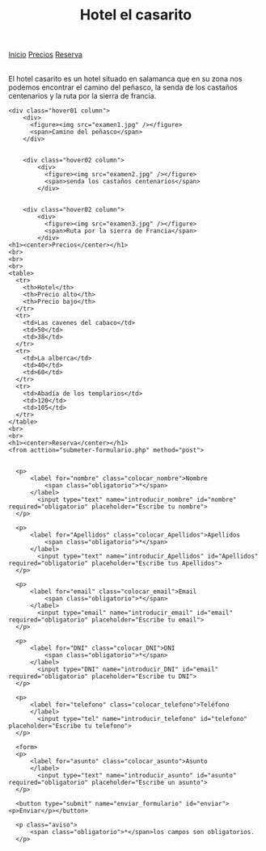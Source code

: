 <!DOCTYPE html>
<html lang="en">
<head>
    <meta charset="UTF-8">
    <meta name="viewport" content="width=device-width, initial-scale=1.0">
    <link rel="stylesheet" type="text/css" href="examen.css">
    <title>Document</title>
</head>
<body>
    <h1><center>Hotel el casarito</center></h1>
    <br>
    <br>
    <div class="topnav">
      <a href="#">Inicio</a>
      <a href="#">Precios</a>
      <a href="#">Reserva</a>
    </div>
    <br>
    <p>El hotel casarito es un hotel situado en salamanca que en su zona nos podemos encontrar el camino del peñasco, la senda de los castaños centenarios y la ruta por la sierra de francia.</p>
    
    <div class="hover01 column">
        <div>
          <figure><img src="examen1.jpg" /></figure>
          <span>Camino del peñasco</span>
        </div>


        <div class="hover02 column">
            <div>
              <figure><img src="examen2.jpg" /></figure>
              <span>senda los castaños centenarios</span>
            </div>


        <div class="hover02 column">
            <div>
              <figure><img src="examen3.jpg" /></figure>
              <span>Ruta por la sierra de Francia</span>
            </div>
    <h1><center>Precios</center></h1>
    <br>
    <br>
    <br>
    <table>
      <tr>
        <th>Hotel</th>
        <th>Precio alto</th>
        <th>Precio bajo</th>
      </tr>
      <tr>
        <td>Las cavenes del cabaco</td>
        <td>50</td>
        <td>38</td>
      </tr>
      <tr>
        <td>La alberca</td>
        <td>40</td>
        <td>60</td>
      </tr>
      <tr>
        <td>Abadía de los templarios</td>
        <td>120</td>
        <td>105</td>
      </tr>
    </table>
    <br>
    <br>
    <h1><center>Reserva</center></h1>
    <from acttion="submeter-formulario.php" method="post">

        
      <p>
          <label for="nombre" class="colocar_nombre">Nombre
              <span class="obligatorio">*</span>
          </label>
            <input type="text" name="introducir_nombre" id="nombre" required="obligatorio" placeholder="Escribe tu nombre">
      </p>

      <p>
          <label for="Apellidos" class="colocar_Apellidos">Apellidos
              <span class="obligatorio">*</span>
          </label>
            <input type="text" name="introducir_Apellidos" id="Apellidos" required="obligatorio" placeholder="Escribe tus Apellidos">
      </p>

      <p>
          <label for="email" class="colocar_email">Email
              <span class="obligatorio">*</span>
          </label>
            <input type="email" name="introducir_email" id="email" required="obligatorio" placeholder="Escribe tu email">
      </p>

      <p>
          <label for="DNI" class="colocar_DNI">DNI
              <span class="obligatorio">*</span>
          </label>
            <input type="DNI" name="introducir_DNI" id="email" required="obligatorio" placeholder="Escribe tu DNI">
      </p>

      <p>
          <label for="telefono" class="colocar_telefono">Teléfono
          </label>
            <input type="tel" name="introducir_telefono" id="telefono" placeholder="Escribe tu telefono">
      </p>
      
      <form>
      <p>
          <label for="asunto" class="colocar_asunto">Asunto
          </label>
            <input type="text" name="introducir_asunto" id="asunto" required="obligatorio" placeholder="Escribe un asunto">
      </p>

      <button type="submit" name="enviar_formulario" id="enviar"><p>Enviar</p></button>

      <p class="aviso">
          <span class="obligatorio">*</span>los campos son obligatorios.
      </p>
  </from>
    </div>
</div>

    
</body>
</html>
